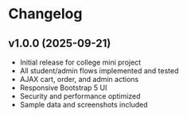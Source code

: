 # Changelog

## v1.0.0 (2025-09-21)
- Initial release for college mini project
- All student/admin flows implemented and tested
- AJAX cart, order, and admin actions
- Responsive Bootstrap 5 UI
- Security and performance optimized
- Sample data and screenshots included
